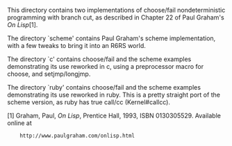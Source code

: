 This directory contains two implementations of choose/fail nondeterministic
programming with branch cut, as described in Chapter 22 of Paul Graham's _On
Lisp_[1].

The directory `scheme' contains Paul Graham's scheme implementation, with a
few tweaks to bring it into an R6RS world.

The directory `c' contains choose/fail and the scheme examples demonstrating
its use reworked in c, using a preprocessor macro for choose, and setjmp/longjmp.

The directory `ruby' contains choose/fail and the scheme examples
demonstrating its use reworked in ruby.  This is a pretty straight port of
the scheme version, as ruby has true call/cc (Kernel#callcc).


  [1] Graham, Paul, _On Lisp_, Prentice Hall, 1993, ISBN 0130305529.
      Available online at

      	http://www.paulgraham.com/onlisp.html
